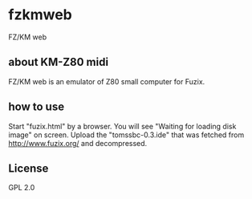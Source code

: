 # fzkmweb
FZ/KM web

## about KM-Z80 midi
FZ/KM web is an emulator of Z80 small computer for Fuzix.

## how to use
Start "fuzix.html" by a browser. You will see "Waiting for loading disk image" on screen. Upload the "tomssbc-0.3.ide" that was fetched from http://www.fuzix.org/ and decompressed.

## License
GPL 2.0
